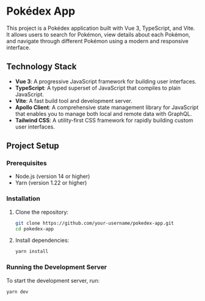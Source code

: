 # Pokédex App

This project is a Pokédex application built with Vue 3, TypeScript, and Vite. It allows users to search for Pokémon, view details about each Pokémon, and navigate through different Pokémon using a modern and responsive interface.

## Technology Stack

- **Vue 3**: A progressive JavaScript framework for building user interfaces.
- **TypeScript**: A typed superset of JavaScript that compiles to plain JavaScript.
- **Vite**: A fast build tool and development server.
- **Apollo Client**: A comprehensive state management library for JavaScript that enables you to manage both local and remote data with GraphQL.
- **Tailwind CSS**: A utility-first CSS framework for rapidly building custom user interfaces.

## Project Setup

### Prerequisites

- Node.js (version 14 or higher)
- Yarn (version 1.22 or higher)

### Installation

1. Clone the repository:
    ```sh
    git clone https://github.com/your-username/pokedex-app.git
    cd pokedex-app
    ```

2. Install dependencies:
    ```sh
    yarn install
    ```

### Running the Development Server

To start the development server, run:
```sh
yarn dev